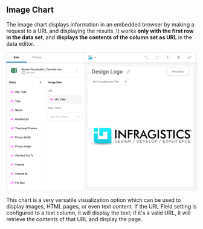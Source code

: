## Image Chart

The image chart displays information in an embedded browser by making a request to a URL and displaying the results. It works **only with the first row in the data set**, and **displays the contents of the column set as URL** in the data editor.

<img src="images/pivot-editor-view=web-view.png" alt="Image Chart in the Visualization editor" class="responsive-img"/>

This chart is a very versatile visualization option which can be used to
display images, HTML pages, or even text content. If the URL Field
setting is configured to a text column, it will display the text; if
it's a valid URL, it will retrieve the contents of that URL and
display the page.
